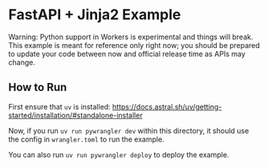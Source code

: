 # FastAPI + Jinja2 Example

Warning: Python support in Workers is experimental and things will break. This
example is meant for reference only right now; you should be prepared to update
your code between now and official release time as APIs may change.

## How to Run

First ensure that `uv` is installed:
https://docs.astral.sh/uv/getting-started/installation/#standalone-installer

Now, if you run `uv run pywrangler dev` within this directory, it should use the config
in `wrangler.toml` to run the example.

You can also run `uv run pywrangler deploy` to deploy the example.

